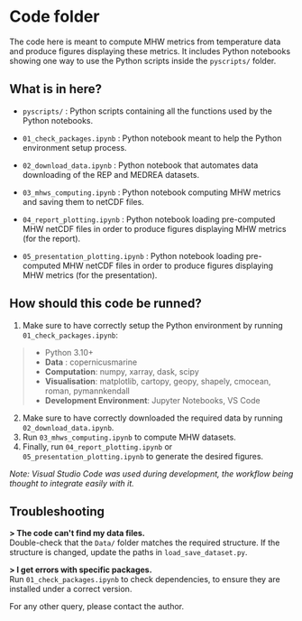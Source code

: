 # Code folder

The code here is meant to compute MHW metrics from temperature data and produce figures displaying these metrics. It includes Python notebooks showing one way to use the Python scripts inside the `pyscripts/` folder.

## What is in here?

 - `pyscripts/` :
     Python scripts containing all the functions used by the Python notebooks.

 - `01_check_packages.ipynb` :
     Python notebook meant to help the Python environment setup process.

 - `02_download_data.ipynb` :
     Python notebook that automates data downloading of the REP and MEDREA datasets.

 - `03_mhws_computing.ipynb` :
     Python notebook computing MHW metrics and saving them to netCDF files.

 - `04_report_plotting.ipynb` :
     Python notebook loading pre-computed MHW netCDF files in order to produce figures displaying MHW metrics (for the report).

 - `05_presentation_plotting.ipynb` :
     Python notebook loading pre-computed MHW netCDF files in order to produce figures displaying MHW metrics (for the presentation).

## How should this code be runned?

 1. Make sure to have correctly setup the Python environment by running `01_check_packages.ipynb`:

> - Python 3.10+
> - **Data** : copernicusmarine
> - **Computation**: numpy, xarray, dask, scipy
> - **Visualisation**: matplotlib, cartopy, geopy, shapely, cmocean, roman, pymannkendall
> - **Development Environment**: Jupyter Notebooks, VS Code

 2. Make sure to have correctly downloaded the required data by running `02_download_data.ipynb`.
 3. Run `03_mhws_computing.ipynb` to compute MHW datasets.
 4. Finally, run `04_report_plotting.ipynb` or `05_presentation_plotting.ipynb` to generate the desired figures.

*Note: Visual Studio Code was used during development, the workflow being thought to integrate easily with it.*

## Troubleshooting

**> The code can't find my data files.** <br>
Double-check that the `Data/` folder matches the required structure. If the structure is changed, update the paths in `load_save_dataset.py`.

**> I get errors with specific packages.** <br>
Run `01_check_packages.ipynb` to check dependencies, to ensure they are installed under a correct version.

For any other query, please contact the author.
